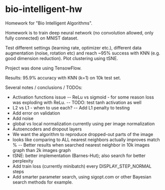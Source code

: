 # bio-intelligent-hw

Homework for "Bio Intelligent Algorithms".


Homework is to train deep neural network (no convolution allowed, only fully connected) on MNIST dataset.

Test different settings (learning rate, optimizer etc.), different data augmentation (noise, rotation etc) and reach ~95% success with KNN (e.g. good dimension reduction). Plot clustering using tSNE.

Project was done using TensowFlow.

Results:
95.9% accuracy with KNN (k=1) on 10k test set.


Several notes / conclusions / TODOs:
- Activation functions issue
-- ReLu vs sigmoid - for some reason loss was exploding with ReLu.
-- TODO: test tanh activation as well
- L2 vs L1 - when to use each?
-- Add L1 penalty to testing
- Add error on validation
- Add noise
- global vs local normalization
    currently using per image normalization
- Autoencoders and dropout layers
- We want the algorithm to reproduce dropped-out parts of the image
- looks like comparing to ALL nearest neighbors actually improves match %
-- Better results when searched nearest neighbor in 10k images graph than 2k images graph
- tSNE: better implementation (Barnes-Hut); also search for better perplexity
- Add train loss (currently minibatch) every DISPLAY_STEP_NORMAL steps
- Add smarter parameter search, using sigopt.com or other Bayesian search methods for example.
